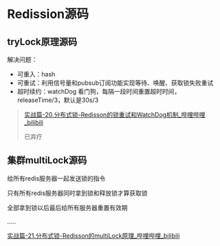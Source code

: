 # Redission源码

## tryLock原理源码

解决问题：

- 可重入：hash
- 可重试：利用信号量和pubsub订阅功能实现等待、唤醒、获取锁失败重试
- 超时续约：watchDog 看门狗，每隔一段时间重置超时时间，releaseTime/3，默认是30s/3

> [实战篇-20.分布式锁-Redisson的锁重试和WatchDog机制_哔哩哔哩_bilibili](https://www.bilibili.com/video/BV1cr4y1671t?p=67&vd_source=ae1743069d1cb97d6b6a1d21340b6497)
>
> 已弃疗





## 集群multiLock源码

给所有redis服务器一起发送锁的指令

只有所有redis服务器同时拿到锁和释放锁才算获取锁

全部拿到锁以后最后给所有服务器重置有效期

.....

[实战篇-21.分布式锁-Redisson的multiLock原理_哔哩哔哩_bilibili](https://www.bilibili.com/video/BV1cr4y1671t?p=68&vd_source=ae1743069d1cb97d6b6a1d21340b6497)

